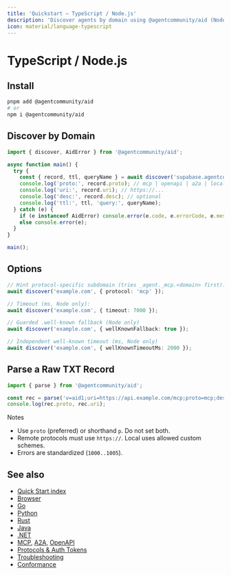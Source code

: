```yaml
---
title: 'Quickstart — TypeScript / Node.js'
description: 'Discover agents by domain using @agentcommunity/aid (Node.js)'
icon: material/language-typescript
---
```


# TypeScript / Node.js

## Install

```bash
pnpm add @agentcommunity/aid
# or
npm i @agentcommunity/aid
```

## Discover by Domain

```ts
import { discover, AidError } from '@agentcommunity/aid';

async function main() {
  try {
    const { record, ttl, queryName } = await discover('supabase.agentcommunity.org');
    console.log('proto:', record.proto); // mcp | openapi | a2a | local
    console.log('uri:', record.uri); // https://...
    console.log('desc:', record.desc); // optional
    console.log('ttl:', ttl, 'query:', queryName);
  } catch (e) {
    if (e instanceof AidError) console.error(e.code, e.errorCode, e.message);
    else console.error(e);
  }
}

main();
```

## Options

```ts
// Hint protocol-specific subdomain (tries _agent._mcp.<domain> first):
await discover('example.com', { protocol: 'mcp' });

// Timeout (ms, Node only):
await discover('example.com', { timeout: 7000 });

// Guarded .well-known fallback (Node only)
await discover('example.com', { wellKnownFallback: true });

// Independent well-known timeout (ms, Node only)
await discover('example.com', { wellKnownTimeoutMs: 2000 });
```

## Parse a Raw TXT Record

```ts
import { parse } from '@agentcommunity/aid';

const rec = parse('v=aid1;uri=https://api.example.com/mcp;proto=mcp;desc=Example');
console.log(rec.proto, rec.uri);
```

Notes

- Use `proto` (preferred) or shorthand `p`. Do not set both.
- Remote protocols must use `https://`. Local uses allowed custom schemes.
- Errors are standardized (`1000..1005`).

## See also

- [Quick Start index](./index.md)
- [Browser](./quickstart_browser.md)
- [Go](./quickstart_go.md)
- [Python](./quickstart_python.md)
- [Rust](./quickstart_rust.md)
- [Java](./quickstart_java.md)
- [.NET](./quickstart_dotnet.md)
- [MCP](./quickstart_mcp.md), [A2A](./quickstart_a2a.md), [OpenAPI](./quickstart_openapi.md)
- [Protocols & Auth Tokens](../Reference/protocols.md)
- [Troubleshooting](../Reference/troubleshooting.md)
- [Conformance](../Reference/conformance.md)
